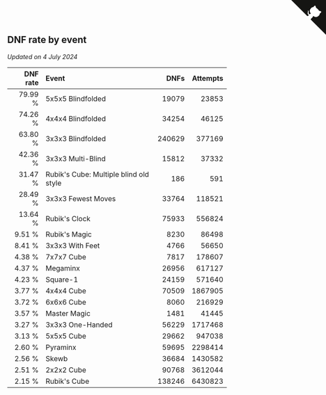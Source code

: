 ## DNF rate by event

*Updated on  4 July 2024*

| DNF rate | Event | DNFs | Attempts |
| ---: | :--- | ---: | ---: |
| 79.99 % | 5x5x5 Blindfolded | 19079 | 23853 |
| 74.26 % | 4x4x4 Blindfolded | 34254 | 46125 |
| 63.80 % | 3x3x3 Blindfolded | 240629 | 377169 |
| 42.36 % | 3x3x3 Multi-Blind | 15812 | 37332 |
| 31.47 % | Rubik's Cube: Multiple blind old style | 186 | 591 |
| 28.49 % | 3x3x3 Fewest Moves | 33764 | 118521 |
| 13.64 % | Rubik's Clock | 75933 | 556824 |
| 9.51 % | Rubik's Magic | 8230 | 86498 |
| 8.41 % | 3x3x3 With Feet | 4766 | 56650 |
| 4.38 % | 7x7x7 Cube | 7817 | 178607 |
| 4.37 % | Megaminx | 26956 | 617127 |
| 4.23 % | Square-1 | 24159 | 571640 |
| 3.77 % | 4x4x4 Cube | 70509 | 1867905 |
| 3.72 % | 6x6x6 Cube | 8060 | 216929 |
| 3.57 % | Master Magic | 1481 | 41445 |
| 3.27 % | 3x3x3 One-Handed | 56229 | 1717468 |
| 3.13 % | 5x5x5 Cube | 29662 | 947038 |
| 2.60 % | Pyraminx | 59695 | 2298414 |
| 2.56 % | Skewb | 36684 | 1430582 |
| 2.51 % | 2x2x2 Cube | 90768 | 3612044 |
| 2.15 % | Rubik's Cube | 138246 | 6430823 |


<a href="https://github.com/jonatanklosko/wca_statistics" class="github-corner" aria-label="View source on Github"><svg width="80" height="80" viewBox="0 0 250 250" style="fill:#151513; color:#fff; position: absolute; top: 0; border: 0; right: 0;" aria-hidden="true"><path d="M0,0 L115,115 L130,115 L142,142 L250,250 L250,0 Z"></path><path d="M128.3,109.0 C113.8,99.7 119.0,89.6 119.0,89.6 C122.0,82.7 120.5,78.6 120.5,78.6 C119.2,72.0 123.4,76.3 123.4,76.3 C127.3,80.9 125.5,87.3 125.5,87.3 C122.9,97.6 130.6,101.9 134.4,103.2" fill="currentColor" style="transform-origin: 130px 106px;" class="octo-arm"></path><path d="M115.0,115.0 C114.9,115.1 118.7,116.5 119.8,115.4 L133.7,101.6 C136.9,99.2 139.9,98.4 142.2,98.6 C133.8,88.0 127.5,74.4 143.8,58.0 C148.5,53.4 154.0,51.2 159.7,51.0 C160.3,49.4 163.2,43.6 171.4,40.1 C171.4,40.1 176.1,42.5 178.8,56.2 C183.1,58.6 187.2,61.8 190.9,65.4 C194.5,69.0 197.7,73.2 200.1,77.6 C213.8,80.2 216.3,84.9 216.3,84.9 C212.7,93.1 206.9,96.0 205.4,96.6 C205.1,102.4 203.0,107.8 198.3,112.5 C181.9,128.9 168.3,122.5 157.7,114.1 C157.9,116.9 156.7,120.9 152.7,124.9 L141.0,136.5 C139.8,137.7 141.6,141.9 141.8,141.8 Z" fill="currentColor" class="octo-body"></path></svg></a><style>.github-corner:hover .octo-arm{animation:octocat-wave 560ms ease-in-out}@keyframes octocat-wave{0%,100%{transform:rotate(0)}20%,60%{transform:rotate(-25deg)}40%,80%{transform:rotate(10deg)}}@media (max-width:500px){.github-corner:hover .octo-arm{animation:none}.github-corner .octo-arm{animation:octocat-wave 560ms ease-in-out}}</style>
